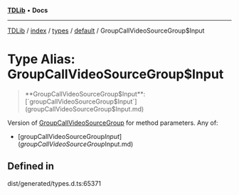 [**TDLib**](../../../../../../README.md) • **Docs**

***

[TDLib](../../../../../../modules.md) / [index](../../../../../README.md) / [types](../../../README.md) / [default](../README.md) / GroupCallVideoSourceGroup$Input

# Type Alias: GroupCallVideoSourceGroup$Input

> **GroupCallVideoSourceGroup$Input**: [`groupCallVideoSourceGroup$Input`](groupCallVideoSourceGroup$Input.md)

Version of [GroupCallVideoSourceGroup](GroupCallVideoSourceGroup-1.md) for method parameters.
Any of:
- [groupCallVideoSourceGroup$Input](groupCallVideoSourceGroup$Input.md)

## Defined in

dist/generated/types.d.ts:65371

